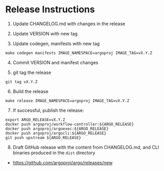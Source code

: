 # Release Instructions

1. Update CHANGELOG.md with changes in the release

2. Update VERSION with new tag

3. Update codegen, manifests with new tag

```
make codegen manifests IMAGE_NAMESPACE=argoproj IMAGE_TAG=vX.Y.Z
```

4. Commit VERSION and manifest changes

5. git tag the release

```
git tag vX.Y.Z
```

6. Build the release

```
make release IMAGE_NAMESPACE=argoproj IMAGE_TAG=vX.Y.Z
```

7. If successful, publish the release:
```
export ARGO_RELEASE=vX.Y.Z
docker push argoproj/workflow-controller:${ARGO_RELEASE}
docker push argoproj/argoexec:${ARGO_RELEASE}
docker push argoproj/argocli:${ARGO_RELEASE}
git push upstream ${ARGO_RELEASE}
```

8. Draft GitHub release with the content from CHANGELOG.md, and CLI binaries produced in the `dist` directory

* https://github.com/argoproj/argo/releases/new
